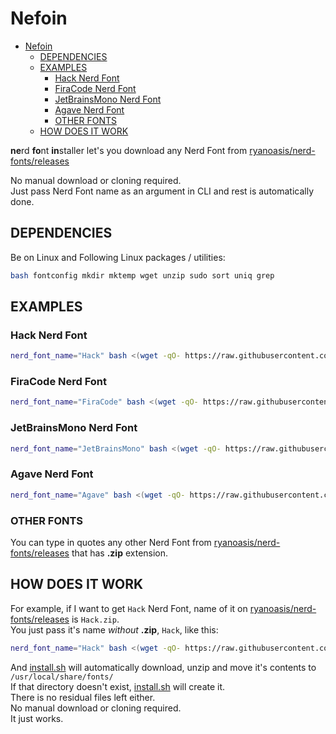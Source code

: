 # Nefoin

<!--toc:start-->

- [Nefoin](#nefoin)
  - [DEPENDENCIES](#dependencies)
  - [EXAMPLES](#examples)
    - [Hack Nerd Font](#hack-nerd-font)
    - [FiraCode Nerd Font](#firacode-nerd-font)
    - [JetBrainsMono Nerd Font](#jetbrainsmono-nerd-font)
    - [Agave Nerd Font](#agave-nerd-font)
    - [OTHER FONTS](#other-fonts)
  - [HOW DOES IT WORK](#how-does-it-work)
  <!--toc:end-->

**ne**rd **fo**nt **in**staller let's you download any Nerd Font from
[ryanoasis/nerd-fonts/releases](https://github.com/ryanoasis/nerd-fonts/releases/)

No manual download or cloning required.  
Just pass Nerd Font name as an argument in CLI and rest is automatically done.

## DEPENDENCIES

Be on Linux and Following Linux packages / utilities:

```bash
bash fontconfig mkdir mktemp wget unzip sudo sort uniq grep
```

## EXAMPLES

### Hack Nerd Font

```bash
nerd_font_name="Hack" bash <(wget -qO- https://raw.githubusercontent.com/monoira/nefoin/main/install.sh)
```

### FiraCode Nerd Font

```bash
nerd_font_name="FiraCode" bash <(wget -qO- https://raw.githubusercontent.com/monoira/nefoin/main/install.sh)
```

### JetBrainsMono Nerd Font

```bash
nerd_font_name="JetBrainsMono" bash <(wget -qO- https://raw.githubusercontent.com/monoira/nefoin/main/install.sh)
```

### Agave Nerd Font

```bash
nerd_font_name="Agave" bash <(wget -qO- https://raw.githubusercontent.com/monoira/nefoin/main/install.sh)
```

### OTHER FONTS

You can type in quotes any other Nerd Font from
[ryanoasis/nerd-fonts/releases](https://github.com/ryanoasis/nerd-fonts/releases/)
that has **.zip** extension.

## HOW DOES IT WORK

For example, if I want to get `Hack` Nerd Font, name of it on
[ryanoasis/nerd-fonts/releases](https://github.com/ryanoasis/nerd-fonts/releases/)
is `Hack.zip`.  
You just pass it's name _without_ **.zip**, `Hack`, like this:

```bash
nerd_font_name="Hack" bash <(wget -qO- https://raw.githubusercontent.com/monoira/nefoin/main/install.sh)
```

And [install.sh](./install.sh) will automatically download, unzip and move
it's contents to `/usr/local/share/fonts/`  
If that directory doesn't exist, [install.sh](./install.sh) will create it.  
There is no residual files left either.  
No manual download or cloning required.  
It just works.
